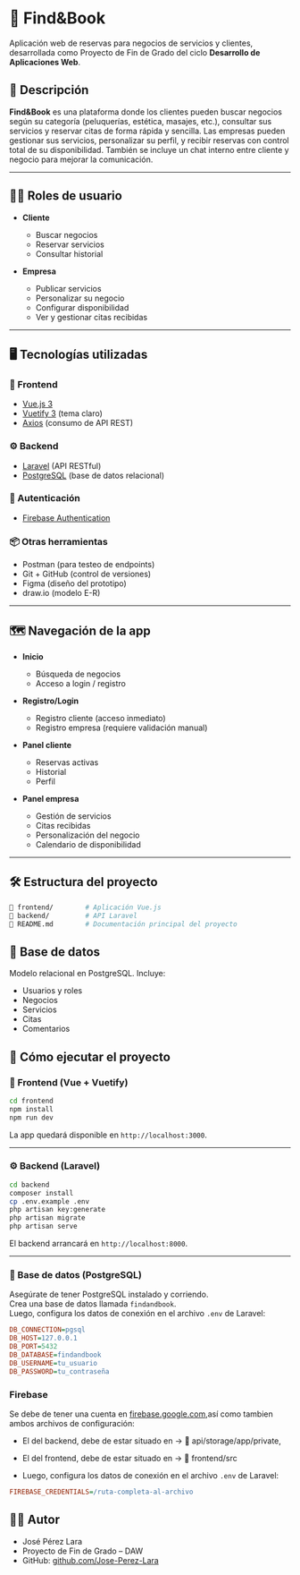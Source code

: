# 📘 Find&Book

Aplicación web de reservas para negocios de servicios y clientes, desarrollada como Proyecto de Fin de Grado del ciclo **Desarrollo de Aplicaciones Web**.

## 📌 Descripción

**Find&Book** es una plataforma donde los clientes pueden buscar negocios según su categoría (peluquerías, estética, masajes, etc.), consultar sus servicios y reservar citas de forma rápida y sencilla. Las empresas pueden gestionar sus servicios, personalizar su perfil, y recibir reservas con control total de su disponibilidad. También se incluye un chat interno entre cliente y negocio para mejorar la comunicación.

---

## 🧑‍💼 Roles de usuario

- **Cliente**
  - Buscar negocios
  - Reservar servicios
  - Consultar historial

- **Empresa**
  - Publicar servicios
  - Personalizar su negocio
  - Configurar disponibilidad
  - Ver y gestionar citas recibidas

---

## 🖥️ Tecnologías utilizadas

### 🔧 Frontend
- [Vue.js 3](https://vuejs.org/)
- [Vuetify 3](https://vuetifyjs.com/) (tema claro)
- [Axios](https://axios-http.com/) (consumo de API REST)

### ⚙️ Backend
- [Laravel](https://laravel.com/) (API RESTful)
- [PostgreSQL](https://www.postgresql.org/) (base de datos relacional)

### 🔐 Autenticación
- [Firebase Authentication](https://firebase.google.com/products/auth)

### 📦 Otras herramientas
- Postman (para testeo de endpoints)
- Git + GitHub (control de versiones)
- Figma (diseño del prototipo)
- draw.io (modelo E-R)

---

## 🗺️ Navegación de la app

- **Inicio**
  - Búsqueda de negocios
  - Acceso a login / registro

- **Registro/Login**
  - Registro cliente (acceso inmediato)
  - Registro empresa (requiere validación manual)

- **Panel cliente**
  - Reservas activas
  - Historial
  - Perfil

- **Panel empresa**
  - Gestión de servicios
  - Citas recibidas
  - Personalización del negocio
  - Calendario de disponibilidad

---

## 🛠️ Estructura del proyecto

```bash
📁 frontend/        # Aplicación Vue.js
📁 backend/         # API Laravel
📄 README.md        # Documentación principal del proyecto
```

## 📄 Base de datos

Modelo relacional en PostgreSQL. Incluye:
- Usuarios y roles
- Negocios
- Servicios
- Citas
- Comentarios


## 🧪 Cómo ejecutar el proyecto

### 🚀 Frontend (Vue + Vuetify)

```bash
cd frontend
npm install
npm run dev
```

La app quedará disponible en `http://localhost:3000`.

---

### ⚙️ Backend (Laravel)

```bash
cd backend
composer install
cp .env.example .env
php artisan key:generate
php artisan migrate
php artisan serve
```

El backend arrancará en `http://localhost:8000`.

---

### 🧱 Base de datos (PostgreSQL)

Asegúrate de tener PostgreSQL instalado y corriendo.  
Crea una base de datos llamada `findandbook`.  
Luego, configura los datos de conexión en el archivo `.env` de Laravel:

```ini
DB_CONNECTION=pgsql
DB_HOST=127.0.0.1
DB_PORT=5432
DB_DATABASE=findandbook
DB_USERNAME=tu_usuario
DB_PASSWORD=tu_contraseña
```

### Firebase
Se debe de tener una cuenta en [firebase.google.com](https://firebase.google.com/),así como tambien ambos archivos de configuración:
- El del backend, debe de estar situado en -> 📁 api/storage/app/private,
- El del frontend, debe de estar situado en -> 📁 frontend/src

- Luego, configura los datos de conexión en el archivo `.env` de Laravel:

```ini
FIREBASE_CREDENTIALS=/ruta-completa-al-archivo
```

## 👨‍🎓 Autor

- José Pérez Lara  
- Proyecto de Fin de Grado – DAW  
- GitHub: [github.com/Jose-Perez-Lara](https://github.com/Jose-Perez-Lara)
